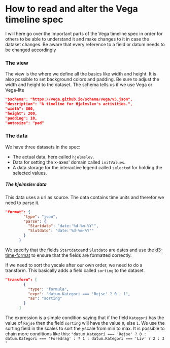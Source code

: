 # How to read and alter the Vega timeline spec


I will here go over the important parts of the Vega timeline spec in order for others to be able to understand it and make changes to it in case the dataset changes.
Be aware that every reference to a field or datum needs to be changed accordingly

### The view

The view is the where we define all the basics like width and height. It is also possible to set background colors and padding.
Be sure to adjust the width and height to the dataset.
The schema tells us if we use Vega or Vega-lite
```json
"$schema": "https://vega.github.io/schema/vega/v5.json",
"description": "A timeline for Hjelmslev's activities.",
"width": 800,
"height": 200,
"padding": 10,
"autosize": "pad"
```

### The data

We have three datasets in the spec:
* The actual data, here called `hjelmslev`.
* Data for setting the x-axes' domain called `initValues`.
* A data storage for the interactive legend called `selected` for holding the selected values.

##### The hjelmslev data

This data uses a url as source. The data contains time units and therefor we need to parse it.
```json
"format": {
        "type": "json",
        "parse": {
          "Startdato": "date:'%d-%m-%Y'",
          "Slutdato": "date:'%d-%m-%Y'"
        }
      }
```
We specify that the fields `Startdato`and `Slutdato` are dates and use the [d3-time-format](https://github.com/d3/d3-time-format/#locale_format) to ensure that the fields are formatted correctly.

If we need to sort the yscale after our own order, we need to do a transform. This basically adds a field called `sorting` to the dataset.
```json
"transform": [
        {
          "type": "formula",
          "expr": "datum.Kategori === 'Rejse' ? 0 : 1",
          "as": "sorting"
        }
      ]
```
The expression is a simple condition saying that if the field `Kategori` has the value of `Rejse` then the field `sorting` will have the value `0`, else `1`. 
We use the sorting field in the scales to sort the yscale from min to max. It is possible to chain more conditions like this:
`"datum.Kategori === 'Rejse' ? 0 : datum.Kategori === 'Foredrag' : ? 1 : datum.Kategori === 'Liv' ? 2 : 3 "`
